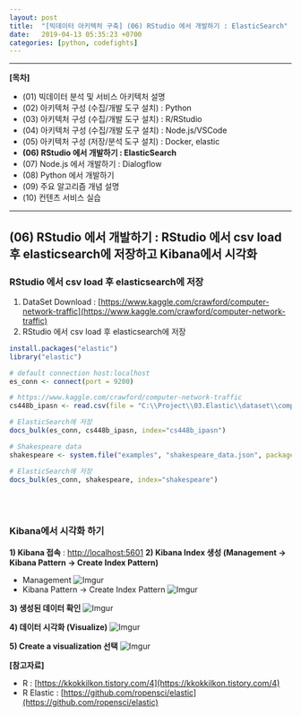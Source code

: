```yaml
---
layout: post
title:  "[빅데이터 아키텍처 구축] (06) RStudio 에서 개발하기 : ElasticSearch"
date:   2019-04-13 05:35:23 +0700
categories: [python, codefights]
---
```


___

__[목차]__

- (01) 빅데이터 분석 및 서비스 아키텍처 설명
- (02) 아키텍처 구성 (수집/개발 도구 설치) : Python
- (03) 아키텍처 구성 (수집/개발 도구 설치) : R/RStudio
- (04) 아키텍처 구성 (수집/개발 도구 설치) : Node.js/VSCode
- (05) 아키텍처 구성 (저장/분석 도구 설치) : Docker, elastic
- __(06) RStudio 에서 개발하기 : ElasticSearch__
- (07) Node.js 에서 개발하기 : Dialogflow
- (08) Python 에서 개발하기
- (09) 주요 알고리즘 개념 설명
- (10) 컨텐츠 서비스 실습

___

## (06) RStudio 에서 개발하기 : RStudio 에서 csv load 후 elasticsearch에 저장하고 Kibana에서 시각화
### RStudio 에서 csv load 후 elasticsearch에 저장
1) DataSet Download : [https://www.kaggle.com/crawford/computer-network-traffic](https://www.kaggle.com/crawford/computer-network-traffic)
2) RStudio 에서 csv load 후 elasticsearch에 저장
```R
install.packages("elastic")
library("elastic")

# default connection host:localhost
es_conn <- connect(port = 9200)

# https://www.kaggle.com/crawford/computer-network-traffic
cs448b_ipasn <- read.csv(file = "C:\\Project\\03.Elastic\\dataset\\computer-network-traffic\\cs448b_ipasn.csv")

# ElasticSearch에 저장
docs_bulk(es_conn, cs448b_ipasn, index="cs448b_ipasn")

# Shakespeare data
shakespeare <- system.file("examples", "shakespeare_data.json", package = "elastic")

# ElasticSearch에 저장
docs_bulk(es_conn, shakespeare, index="shakespeare")
```
<br/><br/>
### Kibana에서 시각화 하기
**1) Kibana 접속** : [http://localhost:5601](http://localhost:5601)
**2) Kibana Index 생성 (Management -> Kibana Pattern -> Create Index Pattern)**
- Management
![Imgur](https://i.imgur.com/2cUoLXz.png)
- Kibana Pattern -> Create Index Pattern
![Imgur](https://i.imgur.com/c0H7IvY.png)

**3) 생성된 데이터 확인**
![Imgur](https://i.imgur.com/Ysuj2dE.png)

**4) 데이터 시각화 (Visualize)**
![Imgur](https://i.imgur.com/hJV8XAS.png)

**5) Create a visualization 선택**
![Imgur](https://i.imgur.com/ueCPVEg.png)


**[참고자료]**
- R : [https://kkokkilkon.tistory.com/4](https://kkokkilkon.tistory.com/4)
- R Elastic : [https://github.com/ropensci/elastic](https://github.com/ropensci/elastic)
